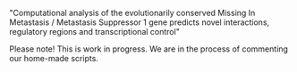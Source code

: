 "Computational analysis of the evolutionarily conserved Missing In Metastasis / Metastasis Suppressor 1 gene predicts novel interactions, regulatory regions and transcriptional control"


Please note!
This is work in progress.
We are in the process of commenting our home-made scripts.
